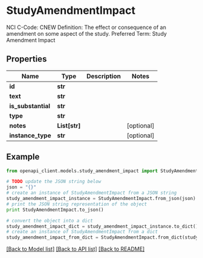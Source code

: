 # StudyAmendmentImpact

NCI C-Code: CNEW Definition: The effect or consequence of an amendment on some aspect of the study. Preferred Term: Study Amendment Impact

## Properties
Name | Type | Description | Notes
------------ | ------------- | ------------- | -------------
**id** | **str** |  | 
**text** | **str** |  | 
**is_substantial** | **str** |  | 
**type** | **str** |  | 
**notes** | **List[str]** |  | [optional] 
**instance_type** | **str** |  | [optional] 

## Example

```python
from openapi_client.models.study_amendment_impact import StudyAmendmentImpact

# TODO update the JSON string below
json = "{}"
# create an instance of StudyAmendmentImpact from a JSON string
study_amendment_impact_instance = StudyAmendmentImpact.from_json(json)
# print the JSON string representation of the object
print StudyAmendmentImpact.to_json()

# convert the object into a dict
study_amendment_impact_dict = study_amendment_impact_instance.to_dict()
# create an instance of StudyAmendmentImpact from a dict
study_amendment_impact_from_dict = StudyAmendmentImpact.from_dict(study_amendment_impact_dict)
```
[[Back to Model list]](../README.md#documentation-for-models) [[Back to API list]](../README.md#documentation-for-api-endpoints) [[Back to README]](../README.md)


